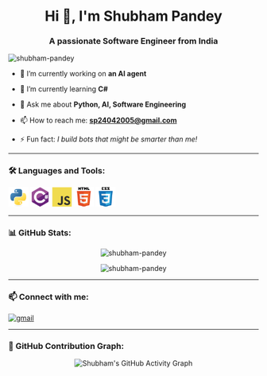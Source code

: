 <h1 align="center">Hi 👋, I'm Shubham Pandey</h1>
<h3 align="center">A passionate Software Engineer from India</h3>

<p align="left">
  <img src="https://komarev.com/ghpvc/?username=shubham-pandey&label=Profile%20views&color=0e75b6&style=flat" alt="shubham-pandey" />
</p>

- 🔭 I’m currently working on **an AI agent**

- 🌱 I’m currently learning **C#**

- 💬 Ask me about **Python, AI, Software Engineering**

- 📫 How to reach me: **sp24042005@gmail.com**

- ⚡ Fun fact: *I build bots that might be smarter than me!*

---

### 🛠️ Languages and Tools:

<p align="left">
  <img src="https://raw.githubusercontent.com/devicons/devicon/master/icons/python/python-original.svg" alt="python" width="40" height="40"/>
  <img src="https://raw.githubusercontent.com/devicons/devicon/master/icons/csharp/csharp-original.svg" alt="csharp" width="40" height="40"/>
  <img src="https://raw.githubusercontent.com/devicons/devicon/master/icons/javascript/javascript-original.svg" alt="javascript" width="40" height="40"/>
  <img src="https://raw.githubusercontent.com/devicons/devicon/master/icons/html5/html5-original-wordmark.svg" alt="html5" width="40" height="40"/>
  <img src="https://raw.githubusercontent.com/devicons/devicon/master/icons/css3/css3-original-wordmark.svg" alt="css3" width="40" height="40"/>
</p>

---

### 📊 GitHub Stats:

<p align="center">
  <img src="https://github-readme-stats.vercel.app/api?username=shubham-pandey&show_icons=true&theme=radical" alt="shubham-pandey" />
</p>

<p align="center">
  <img src="https://github-readme-stats.vercel.app/api/top-langs/?username=shubham-pandey&layout=compact&theme=radical" alt="shubham-pandey" />
</p>

---

### 📫 Connect with me:

<p align="left">
  <a href="mailto:sp24042005@gmail.com" target="blank">
    <img align="center" src="https://cdn.jsdelivr.net/npm/simple-icons@v3/icons/gmail.svg" alt="gmail" height="30" width="40" />
  </a>
  <!-- You can add more links like LinkedIn, Instagram, etc. here -->
</p>

---

### 🧮 GitHub Contribution Graph:

<p align="center">
  <img src="https://github-readme-activity-graph.cyclic.app/graph?username=shubham-pandey&theme=dracula" alt="Shubham's GitHub Activity Graph" />
</p>
